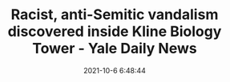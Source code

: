 ---
"title": "Racist, anti-Semitic vandalism discovered inside Kline Biology Tower - Yale Daily News"
"date": "2021-10-6 6:48:44"
"feed_name": "GOOGLENEWSCONSTRUCTION"
"feed_website": "https://news.google.com/search?q=construction%2Bincident&hl=en-US&gl=US&ceid=US:en"
"feed_rss": "https://news.google.com/rss/search?q=construction%2Bincident&hl=en-US&gl=US&ceid=US:en"
"link": "https://yaledailynews.com/blog/2021/10/06/racist-anti-semitic-vandalism-discovered-inside-kline-biology-tower/"
"source": "{'href': 'https://yaledailynews.com', 'title': 'Yale Daily News'}"
"file": "_posts/2021-1-1-e8dc11206a1dbb131ffd44ab78fb1b50dffe8256.md"
"accident": "0"
"drilling": "0"
"dead": "0"
"injured": "0"
"arrested": "0"
"place": "unknown place"
"where": "unknown site"
"causes": "unknown"
"place_uri": "unknown place"
---